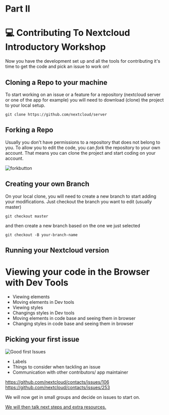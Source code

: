 # Part II
# :computer: Contributing To Nextcloud Introductory Workshop 

Now you have the development set up and all the tools for contributing it's time to get the code and pick an issue to work on!

## Cloning a Repo to your machine

To start working on an issue or a feature for a repository (nextcloud server or one of the app for example) you will need to download (clone) the project to your local setup.

`git clone https://github.com/nextcloud/server`

## Forking a Repo

Usually you don't have permissions to a repository that does not belong to you. To allow you to edit the code, you can *fork* the repository to your own account. That means you can clone the project and start coding on your account.

![forkbutton](https://user-images.githubusercontent.com/14975046/44617083-23bfd700-a85d-11e8-9018-4abd0bda0331.png)


## Creating your own Branch

On your local clone, you will need to create a new branch to start adding your modifications. Just checkout the branch you want to edit (usually master)

`git checkout master`

and then create a new branch based on the one we just selected

`git checkout -B your-branch-name`

## Running your Nextcloud version

# Viewing your code in the Browser with Dev Tools

* Viewing elements
* Moving elements in Dev tools
* Viewing styles
* Changings styles in Dev tools
* Moving elements in code base and seeing them in browser
* Changing styles in code base and seeing them in browser

## Picking your first issue
![Good first Issues](https://github.com/sleepypioneer/ContributingToNextcloudIntroductoryWorkshop/blob/master/images/goodfiratissues.png)

* Labels
* Things to consider when tackling an issue
* Communication with other contributors/ app maintainer

https://github.com/nextcloud/contacts/issues/106
https://github.com/nextcloud/contacts/issues/253

We will now get in small groups and decide on issues to start on.

[We will then talk next steps and extra resources.](https://github.com/sleepypioneer/ContributingToNextcloudIntroductoryWorkshop/blob/master/PartIII.md)

